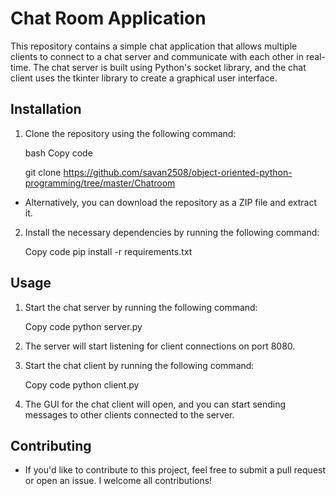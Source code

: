 # Chat Room Application
This repository contains a simple chat application that allows multiple clients to connect to a chat server and communicate with each other in real-time. The chat server is built using Python's socket library, and the chat client uses the tkinter library to create a graphical user interface.

## Installation
1. Clone the repository using the following command:

    bash
    Copy code
    
    git clone https://github.com/savan2508/object-oriented-python-programming/tree/master/Chatroom
    
    
* Alternatively, you can download the repository as a ZIP file and extract it.

2. Install the necessary dependencies by running the following command:

    Copy code
    pip install -r requirements.txt
## Usage
1. Start the chat server by running the following command:

    Copy code
    python server.py
2. The server will start listening for client connections on port 8080.

3. Start the chat client by running the following command:
    
    Copy code
python client.py
4. The GUI for the chat client will open, and you can start sending messages to other clients connected to the server.

## Contributing
* If you'd like to contribute to this project, feel free to submit a pull request or open an issue. I    welcome all contributions!